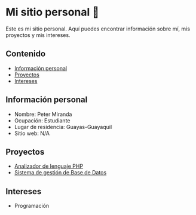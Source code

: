 # Mi sitio personal 👋

Este es mi sitio personal. Aquí puedes encontrar información sobre mí, mis
proyectos y mis intereses.

## Contenido
* [Información personal](#información-personal)
* [Proyectos](#proyectos)
* [Intereses](#intereses)
  
## Información personal
* Nombre: Peter Miranda
* Ocupación: Estudiante
* Lugar de residencia: Guayas-Guayaquil
* Sitio web: N/A
  
## Proyectos
* [Analizador de lenguaje PHP](https://github.com/ChrisAcosta19/Analizador_PHP)
* [Sistema de gestión de Base de Datos](https://github.com/LastDaniels/ProjectBD)
  
## Intereses
* Programación


<!--
**PeterMiranda/PeterMiranda** is a ✨ _special_ ✨ repository because its `README.md` (this file) appears on your GitHub profile.

Here are some ideas to get you started:

- 🔭 I’m currently working on ...
- 🌱 I’m currently learning ...
- 👯 I’m looking to collaborate on ...
- 🤔 I’m looking for help with ...
- 💬 Ask me about ...
- 📫 How to reach me: ...
- 😄 Pronouns: ...
- ⚡ Fun fact: ...
-->
